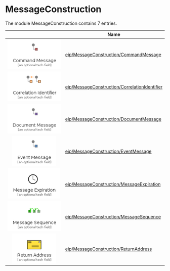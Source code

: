 # MessageConstruction

The module MessageConstruction contains 7 entries.



| |Name|
|:---:|---|
|![CommandMessage](../eip/MessageConstruction/CommandMessage.element.png)|[eip/MessageConstruction/CommandMessage](../eip/MessageConstruction/CommandMessage.md)
|![CorrelationIdentifier](../eip/MessageConstruction/CorrelationIdentifier.element.png)|[eip/MessageConstruction/CorrelationIdentifier](../eip/MessageConstruction/CorrelationIdentifier.md)
|![DocumentMessage](../eip/MessageConstruction/DocumentMessage.element.png)|[eip/MessageConstruction/DocumentMessage](../eip/MessageConstruction/DocumentMessage.md)
|![EventMessage](../eip/MessageConstruction/EventMessage.element.png)|[eip/MessageConstruction/EventMessage](../eip/MessageConstruction/EventMessage.md)
|![MessageExpiration](../eip/MessageConstruction/MessageExpiration.element.png)|[eip/MessageConstruction/MessageExpiration](../eip/MessageConstruction/MessageExpiration.md)
|![MessageSequence](../eip/MessageConstruction/MessageSequence.element.png)|[eip/MessageConstruction/MessageSequence](../eip/MessageConstruction/MessageSequence.md)
|![ReturnAddress](../eip/MessageConstruction/ReturnAddress.element.png)|[eip/MessageConstruction/ReturnAddress](../eip/MessageConstruction/ReturnAddress.md)

